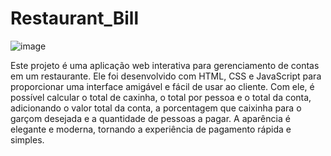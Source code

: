 # Restaurant_Bill
 
![image](https://user-images.githubusercontent.com/99044745/216798533-4e466a92-4403-46c3-ac37-93f5ea328307.png)

Este projeto é uma aplicação web interativa para gerenciamento de contas em um restaurante. Ele foi desenvolvido com HTML, CSS e JavaScript para proporcionar uma interface amigável e fácil de usar ao cliente. Com ele, é possível calcular o total de caxinha, o total por pessoa e o total da conta, adicionando o valor total da conta, a porcentagem que caixinha para o garçom desejada e a quantidade de pessoas a pagar. A aparência é elegante e moderna, tornando a experiência de pagamento rápida e simples.
